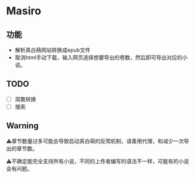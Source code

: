 # Masiro

## 功能

- 解析真白萌网站转换成epub文件
- 取消html手动下载，输入网页选择想要导出的卷数，然后即可导出对应的小说。

## TODO

- [ ] 简繁转换
- [ ] 搜索

## Warning

:warning:章节数量过多可能会导致启动真白萌的反爬机制，请善用代理，和减少一次导出的章节数。

:warning:不确定能完全支持所有小说，不同的上传者编写的语法不一样，可能有的小说会有问题。